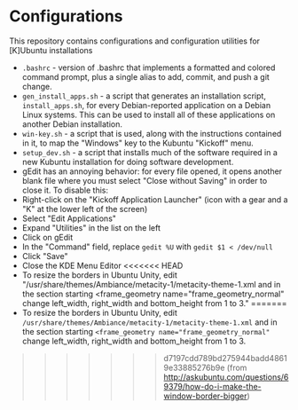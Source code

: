 Configurations
==============

This repository contains configurations and configuration utilities for [K]Ubuntu installations
 * `.bashrc` - version of .bashrc that implements a formatted and colored command prompt, plus a single alias to add, commit, and push a git change.
 * `gen_install_apps.sh` - a script that generates an installation script, `install_apps.sh`, for every Debian-reported application on a Debian Linux systems. This can be used to install all of these applications on another Debian installation.
 * `win-key.sh` - a script that is used, along with the instructions contained in it, to map the "Windows" key to the Kubuntu "Kickoff" menu.
 * `setup_dev.sh` - a script that installs much of the software required in a new Kubuntu installation for doing software development.
 * gEdit has an annoying behavior: for every file opened, it opens another blank file where you must select "Close without Saving" in order to close it. To disable this:
  * Right-click on the "Kickoff Application Launcher" (icon with a gear and a "K" at the lower left of the screen)
  * Select "Edit Applications"
  * Expand "Utilities" in the list on the left
  * Click on gEdit
  * In the "Command" field, replace `gedit %U` with `gedit $1 < /dev/null`
  * Click "Save"
  * Close the KDE Menu Editor
<<<<<<< HEAD
 * To resize the borders in Ubuntu Unity, edit "/usr/share/themes/Ambiance/metacity-1/metacity-theme-1.xml and in the section starting <frame_geometry name="frame_geometry_normal" change left_width, right_width and bottom_height from 1 to 3."
=======
 * To resize the borders in Ubuntu Unity, edit `/usr/share/themes/Ambiance/metacity-1/metacity-theme-1.xml` and in the section starting `<frame_geometry name="frame_geometry_normal"` change left_width, right_width and bottom_height from 1 to 3.
>>>>>>> d7197cdd789bd275944badd48619e33885276b9e
(from http://askubuntu.com/questions/69379/how-do-i-make-the-window-border-bigger)
